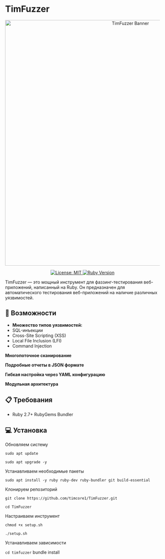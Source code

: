 # TimFuzzer
<p align="center">
 <img src="docs/images/banner.png" alt="TimFuzzer Banner" width="800"/>
</p>
<p align="center">
 <a href="https://opensource.org/licenses/MIT">
   <img src="https://img.shields.io/badge/License-MIT-blue.svg" alt="License: MIT">
 </a>
 <a href="https://www.ruby-lang.org/">
   <img src="https://img.shields.io/badge/Ruby-2.7%2B-red" alt="Ruby Version">
 </a>
</p>
TimFuzzer — это мощный инструмент для фаззинг-тестирования веб-приложений, написанный на Ruby. Он предназначен для автоматического тестирования веб-приложений на наличие различных уязвимостей.

## 🚀 Возможности
- **Множество типов уязвимостей:**
 - SQL-инъекции
 - Cross-Site Scripting (XSS)
 - Local File Inclusion (LFI)
 - Command Injection

   
 **Многопоточное сканирование**
 
 **Подробные отчеты в JSON формате**
 
 **Гибкая настройка через YAML конфигурацию**
 
 **Модульная архитектура**
 
## 📋 Требования

- Ruby 2.7+
 RubyGems
 Bundler

## 💻 Установка


Обновляем систему

`sudo apt update`

`sudo apt upgrade -y`

Устанавливаем необходимые пакеты

`sudo apt install -y ruby ruby-dev ruby-bundler git build-essential`

Клонируем репозиторий

`git clone https://github.com/timcore1/TimFuzzer.git`

`cd TimFuzzer`

Настраиваем инструмент

`chmod +x setup.sh`

`./setup.sh`

Устанавливаем зависимости

`cd timfuzzer`
bundle install

